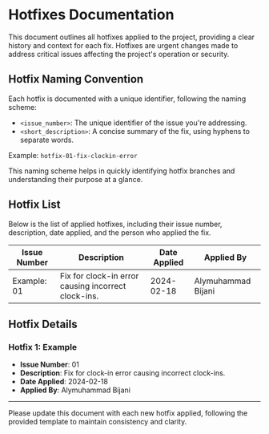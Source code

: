 # Hotfixes Documentation

This document outlines all hotfixes applied to the project, providing a clear history and context for each fix. Hotfixes are urgent changes made to address critical issues affecting the project's operation or security.

## Hotfix Naming Convention

Each hotfix is documented with a unique identifier, following the naming scheme:

- `<issue_number>`: The unique identifier of the issue you're addressing.
- `<short_description>`: A concise summary of the fix, using hyphens to separate words.

Example: `hotfix-01-fix-clockin-error`

This naming scheme helps in quickly identifying hotfix branches and understanding their purpose at a glance.

## Hotfix List

Below is the list of applied hotfixes, including their issue number, description, date applied, and the person who applied the fix.

| Issue Number | Description                      | Date Applied | Applied By     |
|--------------|----------------------------------|--------------|----------------|
| Example: 01  | Fix for clock-in error causing incorrect clock-ins. | 2024-02-18   | Alymuhammad Bijani |

## Hotfix Details

### Hotfix 1: Example

- **Issue Number**: 01
- **Description**: Fix for clock-in error causing incorrect clock-ins.
- **Date Applied**: 2024-02-18
- **Applied By**: Alymuhammad Bijani

---

Please update this document with each new hotfix applied, following the provided template to maintain consistency and clarity.
